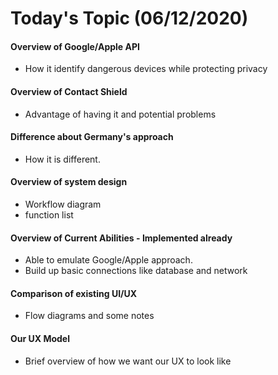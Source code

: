 # Today's Topic (06/12/2020)

#### Overview of Google/Apple API

- How it identify dangerous devices while protecting privacy

#### Overview of Contact Shield

- Advantage of having it and potential problems

#### Difference about Germany's approach

- How it is different.

#### Overview of system design

- Workflow diagram
- function list

#### Overview of Current Abilities - Implemented already

- Able to emulate Google/Apple approach. 
- Build up basic connections like database and network

#### Comparison of existing UI/UX
- Flow diagrams and some notes

#### Our UX Model
- Brief overview of how we want our UX to look like
